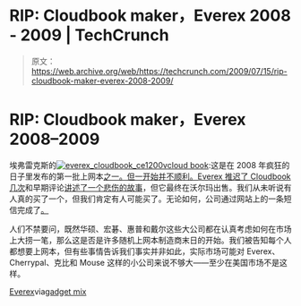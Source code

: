 # RIP: Cloudbook maker，Everex 2008 - 2009 | TechCrunch

> 原文：<https://web.archive.org/web/https://techcrunch.com/2009/07/15/rip-cloudbook-maker-everex-2008-2009/>

# RIP: Cloudbook maker，Everex 2008–2009

埃弗雷克斯的[![everex_cloudbook_ce1200v](img/dec019286cee97b22251f27c2b875da4.png "everex_cloudbook_ce1200v")](https://web.archive.org/web/20230306011936/https://techcrunch.com/wp-content/uploads/2009/07/everex_cloudbook_ce1200v.jpg)[cloud book](https://web.archive.org/web/20230306011936/http://www.crunchgear.com/tag/cloudbook/):这是在 2008 年疯狂的日子里发布的第一批上网本[之一。但一开始并不顺利。Everex 推迟了 Cloudbook](https://web.archive.org/web/20230306011936/http://www.crunchgear.com/2008/01/09/everex-cloudbook-ultra-mobile-green-linux/) [几次](https://web.archive.org/web/20230306011936/http://www.crunchgear.com/2008/02/20/everex-cloudbook-delayed-again-until-mid-march/)和早期评论[讲述了一个悲伤的故事](https://web.archive.org/web/20230306011936/http://www.crunchgear.com/2008/02/15/cloudbook-unboxed-and-riddled-with-problems/)，但它最终在沃尔玛出售。我们从未听说有人真的买了一个，但我们肯定有人可能买了。无论如何，公司通过网站上的一条短信完成了[。](https://web.archive.org/web/20230306011936/http://www.everex.com/us/index.htm)

人们不禁要问，既然华硕、宏碁、惠普和戴尔这些大公司都在认真考虑如何在市场上大捞一笔，那么这是否是许多随机上网本制造商末日的开始。我们被告知每个人都想要上网本，但有些事情告诉我们事实并非如此，实际市场可能对 Everex、Cherrypal、克比和 Mouse 这样的小公司来说不够大——至少在美国市场不是这样。

[Everex](https://web.archive.org/web/20230306011936/http://www.everex.com/us/index.htm)via[gadget mix](https://web.archive.org/web/20230306011936/http://gadgetmix.com/index/everex-rip-another-one-bites-the-dust/)